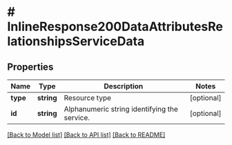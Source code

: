 # # InlineResponse200DataAttributesRelationshipsServiceData

## Properties

Name | Type | Description | Notes
------------ | ------------- | ------------- | -------------
**type** | **string** | Resource type | [optional]
**id** | **string** | Alphanumeric string identifying the service. | [optional]

[[Back to Model list]](../../README.md#models) [[Back to API list]](../../README.md#endpoints) [[Back to README]](../../README.md)
